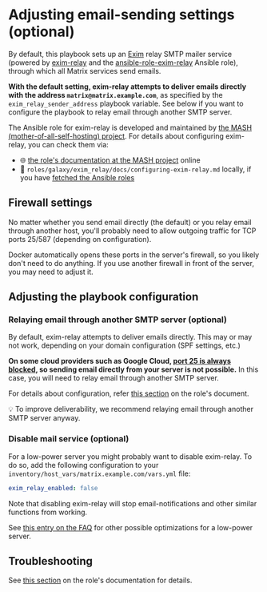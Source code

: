 <!--
SPDX-FileCopyrightText: 2018 - 2024 Slavi Pantaleev
SPDX-FileCopyrightText: 2019 Eduardo Beltrame
SPDX-FileCopyrightText: 2020 - 2025 MDAD project contributors
SPDX-FileCopyrightText: 2024 - 2025 Suguru Hirahara

SPDX-License-Identifier: AGPL-3.0-or-later
-->

# Adjusting email-sending settings (optional)

By default, this playbook sets up an [Exim](https://www.exim.org/) relay SMTP mailer service (powered by [exim-relay](https://github.com/devture/exim-relay) and the [ansible-role-exim-relay](https://github.com/mother-of-all-self-hosting/ansible-role-exim-relay) Ansible role), through which all Matrix services send emails.

**With the default setting, exim-relay attempts to deliver emails directly with the address `matrix@matrix.example.com`**, as specified by the `exim_relay_sender_address` playbook variable. See below if you want to configure the playbook to relay email through another SMTP server.

The Ansible role for exim-relay is developed and maintained by [the MASH (mother-of-all-self-hosting) project](https://github.com/mother-of-all-self-hosting/ansible-role-exim-relay). For details about configuring exim-relay, you can check them via:
- 🌐 [the role's documentation at the MASH project](https://github.com/mother-of-all-self-hosting/ansible-role-exim-relay/blob/main/docs/configuring-exim-relay.md) online
- 📁 `roles/galaxy/exim_relay/docs/configuring-exim-relay.md` locally, if you have [fetched the Ansible roles](installing.md#update-ansible-roles)

## Firewall settings

No matter whether you send email directly (the default) or you relay email through another host, you'll probably need to allow outgoing traffic for TCP ports 25/587 (depending on configuration).

Docker automatically opens these ports in the server's firewall, so you likely don't need to do anything. If you use another firewall in front of the server, you may need to adjust it.

## Adjusting the playbook configuration

### Relaying email through another SMTP server (optional)

By default, exim-relay attempts to deliver emails directly. This may or may not work, depending on your domain configuration (SPF settings, etc.)

**On some cloud providers such as Google Cloud, [port 25 is always blocked](https://cloud.google.com/compute/docs/tutorials/sending-mail/), so sending email directly from your server is not possible.** In this case, you will need to relay email through another SMTP server.

For details about configuration, refer [this section](https://github.com/mother-of-all-self-hosting/ansible-role-exim-relay/blob/main/docs/configuring-exim-relay.md#relaying-email-through-another-smtp-server) on the role's document.

💡 To improve deliverability, we recommend relaying email through another SMTP server anyway.

### Disable mail service (optional)

For a low-power server you might probably want to disable exim-relay. To do so, add the following configuration to your `inventory/host_vars/matrix.example.com/vars.yml` file:

```yaml
exim_relay_enabled: false
```

Note that disabling exim-relay will stop email-notifications and other similar functions from working.

See [this entry on the FAQ](faq.md#how-do-i-optimize-this-setup-for-a-low-power-server) for other possible optimizations for a low-power server.

## Troubleshooting

See [this section](https://github.com/mother-of-all-self-hosting/ansible-role-exim-relay/blob/main/docs/configuring-exim-relay.md#troubleshooting) on the role's documentation for details.
